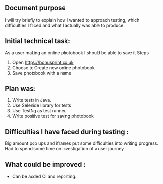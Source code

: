 ##  Document purpose
I will try briefly to explain how I wanted to approach testing, which difficulties I faced and what I actually was able to produce.

## Initial technical task:
As a user making an online photobook I should be able to save it
Steps
  1. Open https://bonusprint.co.uk
  2. Choose to Create new online photobook
  3. Save photobook with a name

## Plan was:
1. Write tests in Java.
2. Use Selenide library for tests
3. Use TestNg as test runner.
4. Write positive test for saving photobook

## Difficulties I have faced during testing : 
Big amount pop ups and iframes put some difficulties into writing progress. Had to spend some time on investigation of a user journey 

## What could be improved : 
- Can be added CI and reporting.
